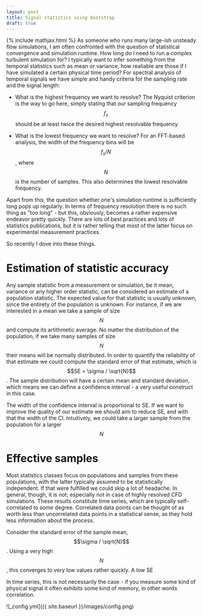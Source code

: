```yaml
---
layout: post
title: Signal statistics using bootstrap
draft: true
---
```

{% include mathjax.html %}
As someone who runs many large-ish unsteady flow simulations, I am often confronted with the question of statistical convergence and simulation runtime. How long do I need to run a complex turbulent simulation for? I typically want to infer something from the temporal statistics such as mean or variance, how realiable are those if I have simulated a certain physical time period? For spectral analysis of temporal signals we have simple and handy criteria for the sampling rate and the signal length:
* What is the highest frequency we want to resolve? The Nyquist criterion is the way to go here, simply stating that our sampling frequency $$f_s$$ should be at least twice the desired highest resolvable frequency

* What is the lowest frequency we want to resolve? For an FFT-based analysis, the width of the frequency bins will be $$f_s/N$$, where $$N$$ is the number of samples. This also determines the lowest resolvable frequency.

Apart from this, the question whether one's simulation runtime is sufficiently long pops up regularly. In terms of frequency resolution there is no such thing as "too long" - but this, obviously, becomes a rather expensive endeavor pretty quickly. There are lots of best practices and lots of statistics publications, but it is rather telling that most of the latter focus on experimental measurement practices.

So recently I dove into these things. 

# Estimation of statistic accuracy
Any sample statistic from a measurement or simulation, be it mean, variance or any higher order statistic, can be considered an estimate of a population statistic. The expected value for that statistic is usually unknown, since the entirety of the population is unknown. For instance, if we are interested in a mean we take a sample of size $$N$$ and compute its artithmetic average. No matter the distribution of the population, if we take many samples of size $$N$$ their means will be normally distributed. In order to quantify the reliability of that estimate we could compute the standard error of that estimate, which is $$SE = \sigma / \sqrt{N}$$. The sample distribution will have a certain mean and standard deviation, which means we can define a confidence interval - a very useful construct in this case.

The width of the confidence interval is proportional to SE. If we want to improve the quality of our estimate we should aim to reduce SE, and with that the width of the CI. Intuitively, we could take a larger sample from the population for a larger $$N$$

# Effective samples
Most statistics classes focus on populations and samples from these populations, with the latter typically assumed to be statistically independent. If that were fulfilled we could skip a lot of headache. In general, though, it is not; especially not in case of highly resolved CFD simulations. These results constitute time series, which are typically self-correlated to some degree. Correlated data points can be thought of as worth less than uncorrelated data points in a statistical sense, as they hold less information about the process.

Consider the standard error of the sample mean, $$\sigma / \sqrt{N}$$. Using a very high $$N$$, this converges to very low values rather quickly. A low SE 

In time series, this is not necessarily the case - if you measure some kind of physical signal it often exhibits some kind of memory, in other words correlation.

![_config.yml]({{ site.baseurl }}/images/config.png)

